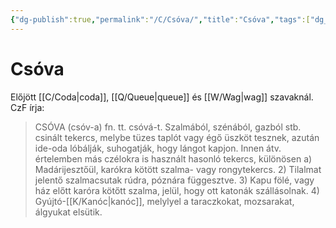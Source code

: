```yaml
---
{"dg-publish":true,"permalink":"/C/Csóva/","title":"Csóva","tags":["dg_uploaded"],"created":"2023-10-21T05:17","updated":"2023-10-25T01:13"}
---
```



# Csóva

Előjött [[C/Coda\|coda]], [[Q/Queue\|queue]] és [[W/Wag\|wag]] szavaknál. CzF írja:  
> CSÓVA (csóv-a) fn. tt. csóvá-t. Szalmából, szénából, gazból stb. csinált tekercs, melybe tüzes taplót vagy égő üszköt tesznek, azután ide-oda lóbálják, suhogatják, hogy lángot kapjon. Innen átv. értelemben más czélokra is használt hasonló tekercs, különösen a) Madárijesztőül, karókra kötött szalma- vagy rongytekercs. 2) Tilalmat jelentő szalmacsutak rúdra, póznára függesztve. 3) Kapu fölé, vagy ház előtt karóra kötőtt szalma, jelül, hogy ott katonák szállásolnak. 4) Gyújtó-[[K/Kanóc\|kanóc]], melylyel a taraczkokat, mozsarakat, álgyukat elsütik.  